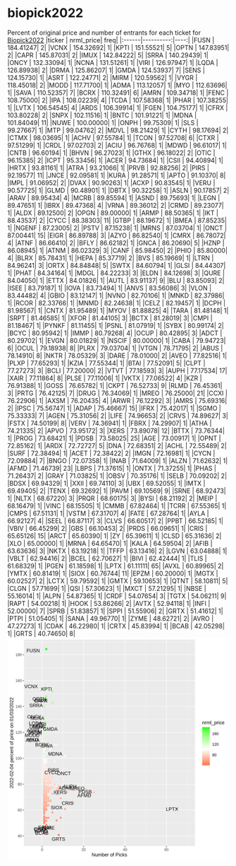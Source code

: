 # biopick2022
Percent of original price and number of entrants for each ticket for [Biopick2022](https://twitter.com/hashtag/Biopick2022)
|ticker | nrml_price| freq|
|:------|----------:|----:|
|FUSN   |  184.41247|    2|
|VCNX   |  154.32692|    1|
|KPTI   |  151.55521|    5|
|OPTN   |  147.83951|    2|
|CAPR   |  145.87031|    2|
|IMUX   |  142.84222|    5|
|SRRA   |  140.29439|    1|
|ONCY   |  132.33094|    1|
|NCNA   |  131.51261|    1|
|VIRI   |  126.97947|    1|
|LQDA   |  126.89938|    2|
|DRMA   |  125.86207|    1|
|GMDA   |  124.53937|    7|
|SENS   |  124.15730|    1|
|ASRT   |  122.24771|    2|
|MIRM   |  120.59562|    1|
|VYGR   |  118.45018|    2|
|MODD   |  117.71700|    1|
|ADMA   |  113.12057|    1|
|MYO    |  112.63696|    1|
|SAVA   |  110.52357|    7|
|BCRX   |  110.32491|    6|
|AMRN   |  109.34718|    1|
|FENC   |  108.75000|    2|
|IPA    |  108.02239|    4|
|TCDA   |  107.58368|    1|
|PHAR   |  107.38255|    1|
|LVTX   |  106.54545|    4|
|ARDS   |  106.39914|    1|
|FGEN   |  104.75177|    1|
|CFRX   |  103.80228|    2|
|SNPX   |  102.11516|    1|
|BNTC   |  101.91221|    1|
|MDNA   |  101.84049|   11|
|NUWE   |  100.00000|    1|
|ONPH   |   99.75309|    1|
|SLS    |   99.27667|    1|
|MTP    |   99.04762|    2|
|MDVL   |   98.21429|    1|
|CYTH   |   98.17694|    2|
|CTMX   |   98.03695|    1|
|ACHV   |   97.55784|    1|
|TCON   |   97.52708|    6|
|CTXR   |   97.51299|    1|
|CRDL   |   97.02703|    2|
|ACIU   |   96.76768|    1|
|MDWD   |   96.61017|    1|
|CNTB   |   96.60194|    1|
|BHVN   |   96.27023|    1|
|GTHX   |   96.18022|    2|
|OTIC   |   96.15385|    2|
|ICPT   |   95.33456|    1|
|ACER   |   94.73684|    1|
|CSII   |   94.40894|    1|
|HRTX   |   93.81161|    1|
|ATRA   |   93.21066|    1|
|PRVB   |   92.88256|    2|
|PIRS   |   92.19577|   11|
|JNCE   |   92.09581|    1|
|KURA   |   91.28571|    1|
|APTO   |   91.10370|    8|
|IMPL   |   91.06952|    2|
|DVAX   |   90.90263|    1|
|ACXP   |   90.83545|    1|
|VERU   |   90.57725|    1|
|GLMD   |   90.48901|    1|
|DBTX   |   90.32258|    1|
|ASLN   |   90.17857|    2|
|ARAV   |   89.95434|    4|
|MCRB   |   89.85594|    1|
|ASND   |   89.75693|    1|
|LEGN   |   89.47651|    1|
|IBRX   |   89.47368|    4|
|VRNA   |   89.36012|    2|
|CRMD   |   89.23077|    1|
|ALDX   |   89.12500|    2|
|OPGN   |   89.00000|    1|
|ARMP   |   88.50365|    1|
|IKT    |   88.43537|    2|
|CYCC   |   88.38303|   11|
|GTBP   |   88.19672|    1|
|BMEA   |   87.85235|    1|
|NGENF  |   87.23005|    2|
|PSTV   |   87.15238|    1|
|MRNS   |   87.03704|    1|
|ONCT   |   87.00441|   15|
|EIGR   |   86.89788|    3|
|AZYO   |   86.82540|    1|
|CMRX   |   86.78072|    4|
|ATNF   |   86.66410|    2|
|BFLY   |   86.62182|    1|
|GNCA   |   86.20690|    5|
|HZNP   |   86.08945|    1|
|ATNM   |   86.02329|    3|
|CANF   |   85.98450|    2|
|PHIO   |   85.80000|    4|
|BLRX   |   85.78431|    1|
|HEPA   |   85.37719|    2|
|BVS    |   85.19669|    1|
|LTRN   |   84.96241|    3|
|ORTX   |   84.84848|    5|
|SWTX   |   84.60794|    1|
|GLSI   |   84.44307|    1|
|PHAT   |   84.34164|    1|
|MDGL   |   84.22233|    3|
|ELDN   |   84.12698|    3|
|QURE   |   84.04050|    1|
|ETTX   |   84.01826|    1|
|AUTL   |   83.91137|    9|
|BLU    |   83.85093|    2|
|ISEE   |   83.79187|    1|
|IOVA   |   83.73494|    1|
|ANVS   |   83.56086|    3|
|VLON   |   83.44482|    4|
|GBIO   |   83.12147|    1|
|NVNO   |   82.70106|    1|
|MNKD   |   82.37986|    1|
|RCOR   |   82.33766|    1|
|MNMD   |   82.24638|    1|
|CELZ   |   82.19457|    1|
|DCPH   |   81.98567|    1|
|CNTX   |   81.95489|    1|
|MYOV   |   81.88825|    4|
|TARA   |   81.48148|    1|
|SRPT   |   81.46585|    1|
|XFOR   |   81.44105|    3|
|BCTX   |   81.28019|    3|
|CMPI   |   81.18467|    1|
|PYNKF  |   81.11455|    1|
|PSNL   |   81.07919|    1|
|SYBX   |   80.99174|    2|
|BCYC   |   80.95942|    1|
|IMMP   |   80.79268|    4|
|OCUP   |   80.42895|    3|
|ADCT   |   80.29702|    1|
|EVGN   |   80.01829|    1|
|NSCIF  |   80.00000|    1|
|CABA   |   79.94723|    6|
|OCUL   |   79.18938|    8|
|PLRX   |   79.03704|    1|
|VTGN   |   78.71795|    2|
|ABUS   |   78.14910|    8|
|NKTR   |   78.05329|    3|
|DARE   |   78.01000|    2|
|AVEO   |   77.82516|    1|
|PLXP   |   77.65293|    1|
|KZIA   |   77.55344|    1|
|BTAI   |   77.52091|    5|
|CLPT   |   77.27273|    3|
|BCLI   |   77.20000|    2|
|VTVT   |   77.18593|    3|
|AUPH   |   77.17534|   17|
|XAIR   |   77.11864|    8|
|PLSE   |   77.11006|    1|
|VKTX   |   77.06522|    4|
|KZR    |   76.91388|    1|
|GOSS   |   76.65782|    1|
|CKPT   |   76.52733|    9|
|RLMD   |   76.45361|    3|
|PRTG   |   76.42125|    7|
|DRUG   |   76.34069|    1|
|MREO   |   76.25000|   21|
|CCXI   |   76.22906|    1|
|AXSM   |   76.20435|    4|
|ARWR   |   76.12292|    3|
|AMRS   |   75.69316|    2|
|IPSC   |   75.56747|    1|
|ADAP   |   75.46667|   15|
|IFRX   |   75.42017|    1|
|SGMO   |   75.33333|    7|
|AGEN   |   75.31056|    2|
|LIFE   |   74.96653|    2|
|CRVS   |   74.89627|    3|
|FSTX   |   74.50199|    8|
|VERV   |   74.36941|    1|
|FBRX   |   74.29907|    1|
|ATHA   |   74.21335|    2|
|APVO   |   73.95172|    3|
|XERS   |   73.89078|   12|
|BTTX   |   73.76344|    1|
|PROG   |   73.68421|    1|
|PDSB   |   73.58025|   25|
|AGE    |   73.00917|    1|
|OPNT   |   72.85162|    1|
|ARDX   |   72.72727|    5|
|DNA    |   72.68351|    2|
|ACHL   |   72.55489|    2|
|SURF   |   72.38494|    1|
|ACET   |   72.38422|    2|
|IMGN   |   72.16981|    1|
|CYCN   |   72.09884|    7|
|BNGO   |   72.07358|    1|
|INAB   |   71.64009|    1|
|ALZN   |   71.62632|    1|
|AFMD   |   71.46739|   23|
|LBPS   |   71.37615|    1|
|ONTX   |   71.37255|    1|
|PHAS   |   71.26437|    2|
|GRAY   |   71.03825|    1|
|OBSV   |   70.35176|    1|
|SELB   |   70.09202|    2|
|BDSX   |   69.94329|    1|
|XXII   |   69.74110|    3|
|UBX    |   69.52055|    1|
|IMTX   |   69.49405|    2|
|TENX   |   69.32692|    1|
|PAVM   |   69.10569|    9|
|SRNE   |   68.92473|    1|
|NLTX   |   68.67220|    3|
|PRQR   |   68.60175|    3|
|BYSI   |   68.21192|    2|
|MEIP   |   68.16479|    1|
|VINC   |   68.15505|    1|
|CMMB   |   67.82464|    1|
|TCRR   |   67.55365|    1|
|CMPS   |   67.51131|    1|
|VSTM   |   67.31707|    4|
|FATE   |   67.28764|    1|
|AYLA   |   66.92127|    4|
|SEEL   |   66.87117|    3|
|CLVS   |   66.60517|    2|
|PPBT   |   66.52185|    1|
|VBIV   |   66.45299|    2|
|GBS    |   66.10453|    2|
|PRDS   |   66.09651|    1|
|CRIS   |   65.65126|   15|
|ARCT   |   65.60390|    1|
|ZY     |   65.39611|    1|
|CLSD   |   65.31636|    2|
|XLO    |   65.00000|    1|
|MRNA   |   64.65470|    1|
|KALA   |   64.59504|    2|
|AFIB   |   63.63636|    3|
|NKTX   |   63.19218|    1|
|TFFP   |   63.13416|    2|
|LGVN   |   63.04888|    1|
|VBLT   |   62.94416|    2|
|BCEL   |   62.70627|    1|
|BIVI   |   62.42444|    1|
|TLIS   |   61.68329|    1|
|PGEN   |   61.18598|    1|
|LPTX   |   61.11111|   65|
|AVXL   |   60.89965|    2|
|YMTX   |   60.81419|    1|
|SIOX   |   60.76744|   11|
|EPZM   |   60.20000|    1|
|MGTX   |   60.02527|    2|
|LCTX   |   59.79592|    1|
|GMTX   |   59.10653|    1|
|QTNT   |   58.10811|    5|
|CLGN   |   57.71699|    1|
|QSI    |   57.30623|    1|
|MXCT   |   57.21295|    1|
|NBSE   |   55.16014|    1|
|ALPN   |   54.87365|    1|
|CRDF   |   54.07654|    3|
|TGTX   |   54.06211|    9|
|RAPT   |   54.00218|    1|
|HOOK   |   53.86266|    2|
|AVTX   |   52.94118|    1|
|INFI   |   52.00000|    7|
|SPRB   |   51.83857|    1|
|SPPI   |   51.55906|    2|
|GRTX   |   51.41612|    1|
|PTPI   |   51.05405|    1|
|SANA   |   49.96770|    1|
|ZYME   |   48.62721|    2|
|AVRO   |   47.27273|    1|
|CDAK   |   46.22980|    1|
|CRTX   |   45.83994|    1|
|BCAB   |   42.05298|    1|
|GRTS   |   40.74650|    8|
![retvspicks](biopicks.png?raw=true)
